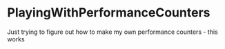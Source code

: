 # PlayingWithPerformanceCounters
Just trying to figure out how to make my own performance counters - this works
